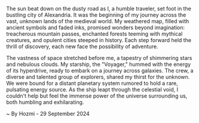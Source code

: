 
The sun beat down on the dusty road as I, a humble traveler, set foot in the bustling city of Alexandria. It was the beginning of my journey across the vast, unknown lands of the medieval world. My weathered map, filled with ancient symbols and faded inks, promised wonders beyond imagination: treacherous mountain passes, enchanted forests teeming with mythical creatures, and opulent cities steeped in history. Each step forward held the thrill of discovery, each new face the possibility of adventure. 

The vastness of space stretched before me, a tapestry of shimmering stars and nebulous clouds. My starship, the "Voyager," hummed with the energy of its hyperdrive, ready to embark on a journey across galaxies. The crew, a diverse and talented group of explorers, shared my thirst for the unknown. We were bound for a distant planetary system rumored to hold a rare, pulsating energy source. As the ship leapt through the celestial void, I couldn't help but feel the immense power of the universe surrounding us, both humbling and exhilarating. 

~ By Hozmi - 29 September 2024
